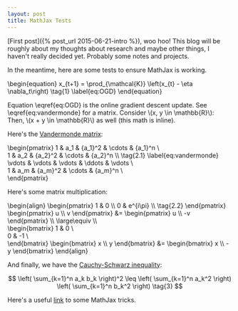 ```yaml
---
layout: post
title: MathJax Tests
---
```


[First post]({% post_url 2015-06-21-intro %}), woo hoo! This blog will be roughly about my thoughts about research and maybe other things, I haven't really decided yet. Probably some notes and projects. 

In the meantime, here are some tests to ensure MathJax is working. 

\begin{equation}
	x\_{t+1} = \prod\_{\mathcal{K}} \left(x\_{t} - \eta \nabla\_t\right) \tag{1} \label{eq:OGD}
\end{equation}

Equation \eqref{eq:OGD} is the online gradient descent update. See \eqref{eq:vandermonde} for a matrix. Consider \\(x, y \in \mathbb{R}\\): Then, \\(x + y \in \mathbb{R}\\) as well (this math is inline).

<!-- comment \\\ is necessary for new lines in math code or \\( if you want to do inline math-->

Here's the <a href="https://en.wikipedia.org/wiki/Vandermonde_matrix">Vandermonde matrix</a>:

\begin{pmatrix}
 	1 & a\_1 & {a\_1}^2 & \cdots & {a\_1}^n \\\
 	1 & a\_2 & {a\_2}^2 & \cdots & {a\_2}^n \\\   \tag{2.1} \label{eq:vandermonde}
 	\vdots & \vdots & \vdots & \ddots & \vdots \\\
 	1 & a\_m & {a\_m}^2 & \cdots & {a\_m}^n \\\
\end{pmatrix}

Here's some matrix multiplication: 

<!-- use align environments to get matrices to line up -->
<!-- you can insert text here, but it will be the same color as the math -->
<!-- can add extra \\\ to get more space in align envs -->

\begin{align}
	\begin{pmatrix} 
		1 & 0 \\\ 
		0 & e^{i\pi} \\\ \tag{2.2}
	\end{pmatrix}
	\begin{pmatrix}
	  u \\\ v
	\end{pmatrix}
	&=
	\begin{pmatrix}
	  u \\\ -v
	\end{pmatrix} \\\ 
	\large\equiv \\\   
	\begin{bmatrix}
		1 & 0 \\\
		0 & -1 \\\
	\end{bmatrix}
	\begin{bmatrix}
		x \\\ y
	\end{bmatrix}
	&= 
	\begin{bmatrix}
		x \\\ -y
	\end{bmatrix}
\end{align}

And finally, we have the <a href="https://en.wikipedia.org/wiki/Cauchy%E2%80%93Schwarz_inequality">Cauchy-Schwarz inequality</a>: 

$$
\left( \sum_{k=1}^n a_k b_k \right)^2 \leq \left( \sum_{k=1}^n a_k^2 \right) \left( \sum_{k=1}^n b_k^2 \right) \tag{3}
$$

Here's a useful <a href="http://meta.math.stackexchange.com/questions/5020/mathjax-basic-tutorial-and-quick-reference">link</a> to some MathJax tricks. 

<!-- Some old equations that look ugly but explain how to use certain features which I probably won't use like bbox. The better aligned example is above. -->
<!-- \\(\href{http://meta.math.stackexchange.com/questions/5020/mathjax-basic-tutorial-and-quick-reference}{\text{link}}\\) -->

<!-- Here's an aligned equation: 

\begin{align}
	a & =b+c-d \\\  
	& \quad +e-f \\\ \tag{3} \label{test2}
	& =g+h \\\ 
	& =i
\end{align}



$$ \bbox[maroon]{x^2 + y^2} \tag{4} \label{test3}$$

$$ \enclose{box}[mathcolor="blue"]{x^2 + y^2} \tag{5} \label{test4} $$

-->